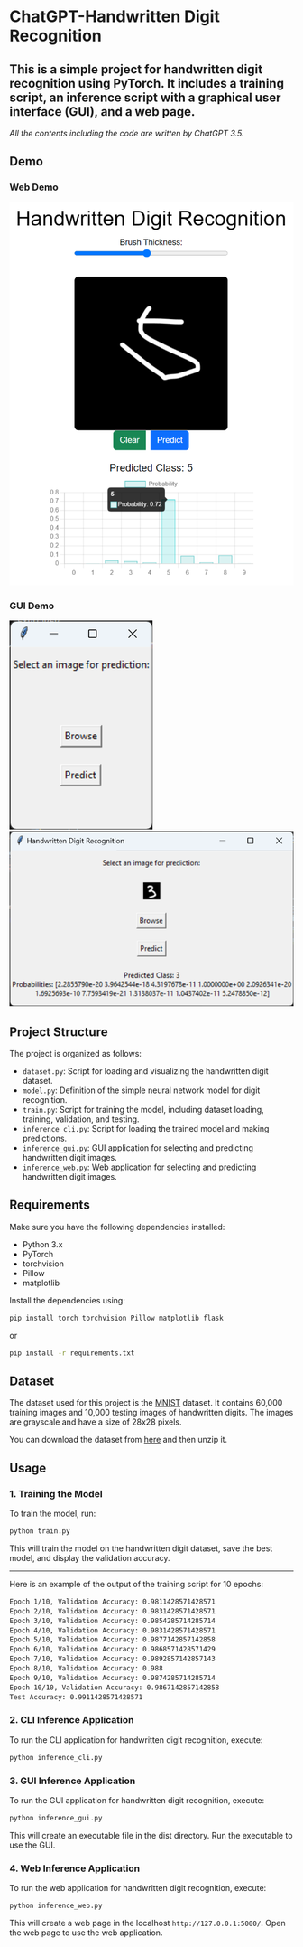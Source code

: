 # ChatGPT-Handwritten Digit Recognition

This is a simple project for handwritten digit recognition using PyTorch. It includes a training script, an inference script with a graphical user interface (GUI), and a web page.
---
*All the contents including the code are written by ChatGPT 3.5.*

## Demo

### Web Demo

![web](image/README/web.png)

### GUI Demo
![index](image/README/gui_1.png)
![demo](image/README/gui_2.png)

## Project Structure

The project is organized as follows:

- `dataset.py`: Script for loading and visualizing the handwritten digit dataset.
- `model.py`: Definition of the simple neural network model for digit recognition.
- `train.py`: Script for training the model, including dataset loading, training, validation, and testing.
- `inference_cli.py`: Script for loading the trained model and making predictions.
- `inference_gui.py`: GUI application for selecting and predicting handwritten digit images.
- `inference_web.py`: Web application for selecting and predicting handwritten digit images.

## Requirements

Make sure you have the following dependencies installed:

- Python 3.x
- PyTorch
- torchvision
- Pillow
- matplotlib

Install the dependencies using:

```bash
pip install torch torchvision Pillow matplotlib flask
```

or

```bash
pip install -r requirements.txt
```

## Dataset

The dataset used for this project is the [MNIST](http://yann.lecun.com/exdb/mnist/) dataset. It contains 60,000 training images and 10,000 testing images of handwritten digits. The images are grayscale and have a size of 28x28 pixels.

You can download the dataset from [here](mnist.7z) and then unzip it.

## Usage

### 1. Training the Model

To train the model, run:

```bash
python train.py
```

This will train the model on the handwritten digit dataset, save the best model, and display the validation accuracy.

---

Here is an example of the output of the training script for 10 epochs:

```bash
Epoch 1/10, Validation Accuracy: 0.9811428571428571
Epoch 2/10, Validation Accuracy: 0.9831428571428571
Epoch 3/10, Validation Accuracy: 0.9854285714285714
Epoch 4/10, Validation Accuracy: 0.9831428571428571
Epoch 5/10, Validation Accuracy: 0.9877142857142858
Epoch 6/10, Validation Accuracy: 0.9868571428571429
Epoch 7/10, Validation Accuracy: 0.9892857142857143
Epoch 8/10, Validation Accuracy: 0.988
Epoch 9/10, Validation Accuracy: 0.9874285714285714
Epoch 10/10, Validation Accuracy: 0.9867142857142858
Test Accuracy: 0.9911428571428571
```

### 2. CLI Inference Application

To run the CLI application for handwritten digit recognition, execute:

```bash
python inference_cli.py
```

### 3. GUI Inference Application

To run the GUI application for handwritten digit recognition, execute:

```bash
python inference_gui.py
```

This will create an executable file in the dist directory. Run the executable to use the GUI.

### 4. Web Inference Application

To run the web application for handwritten digit recognition, execute:

```bash
python inference_web.py
```

This will create a web page in the localhost `http://127.0.0.1:5000/`. Open the web page to use the web application.
